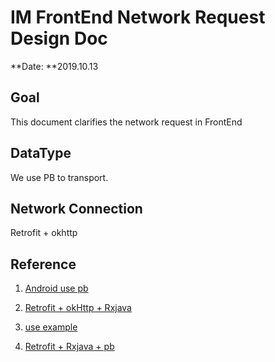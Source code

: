 # IM FrontEnd Network Request Design Doc

**Date: **2019.10.13

## Goal

This document clarifies the network request in FrontEnd

## DataType

We use PB to transport.

## Network Connection

Retrofit + okhttp

## Reference

1. [Android use pb](https://www.jianshu.com/p/acbc7df5decd?utm_source=oschina-app)

2. [Retrofit + okHttp + Rxjava](https://juejin.im/entry/58a8faf38d6d81005836195d)

3. [use example](https://github.com/SYSUcarey/FTEReader-Android/blob/master/code/Group13/FinalProject/app/src/main/java/fte/finalproject/service/BookService.java)

4. [Retrofit + Rxjava + pb](https://blog.csdn.net/qq137722697/article/details/81630666)
